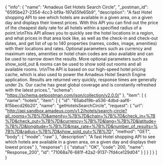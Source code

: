 {
  "info": {
    "name": "Amadeus Get Hotels Search Circle",
    "_postman_id": "6595be27-2354-4cc3-bf9a-197a55fe65b9",
    "description": "A fast Hotel shopping API to see which hotels are available in a given area, on a given day and displays their lowest prices. With this API you can find out the price of the cheapest daily rate for all hotels within a specified radius of a point.\n\nThis API allows you to quickly see the hotel locations in a region, and what prices in that area look like,  as well as the check-in and check-out dates, and get list of up to 140 properties (names, codes, image, amenities) with their locations and rates. Optional parameters such as currency and maximum rates, amenities or hotel chain codes are also available and can be used to narrow down the results. More optional parameters such as show_sold_out & rooms can be used to show sold out rooms and all available rooms. \n\nThe API is based on our high-speed hotel pricing cache, which is also used to power the Amadeus Hotel Search Engine application. Results are returned very quickly, response times are generally under 2s. Our cache has great global coverage and is constantly refreshed with the latest prices.",
    "schema": "https://schema.getpostman.com/json/collection/v2.0.0/"
  },
  "item": [
    {
      "name": "hotels",
      "item": [
        {
          "id": "65abd19b-a536-4dbd-aaf6-815becd26b20",
          "name": "getHotelsSearchCircle",
          "request": {
            "url": "http://api.sandbox.amadeus.com/v1.2/hotels/search-circle?all_rooms=%7B%7D&amenity=%7B%7D&chain=%7B%7D&check_in=%7B%7D&check_out=%7B%7D&currency=%7B%7D&lang=%7B%7D&latitude=%7B%7D&longitude=%7B%7D&max_rate=%7B%7D&number_of_results=%7B%7D&radius=%7B%7D&show_sold_out=%7B%7D",
            "method": "GET",
            "body": {
              "mode": "raw"
            },
            "description": "A fast Hotel shopping API to see which hotels are available in a given area, on a given day and displays their lowest prices"
          },
          "response": [
            {
              "status": "OK",
              "code": 200,
              "name": "Response_200",
              "id": "71068a76-681f-42a2-9137-7fd4ce129d04"
            }
          ]
        }
      ]
    }
  ]
}